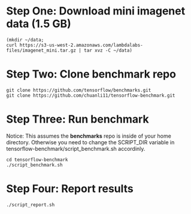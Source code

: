 Step One: Download mini imagenet data (1.5 GB)
===

```
(mkdir ~/data;
curl https://s3-us-west-2.amazonaws.com/lambdalabs-files/imagenet_mini.tar.gz | tar xvz -C ~/data)
```

Step Two: Clone benchmark repo
===

```
git clone https://github.com/tensorflow/benchmarks.git
git clone https://github.com/chuanli11/tensorflow-benchmark.git
```

Step Three: Run benchmark
===

Notice: This assumes the __benchmarks__ repo is inside of your home directory. Otherwise you need to change the SCRIPT_DIR variable in tensorflow-benchmark/script_benchmark.sh accordinly.

```
cd tensorflow-benchmark
./script_benchmark.sh
```

Step Four: Report results
===

```
./script_report.sh
```